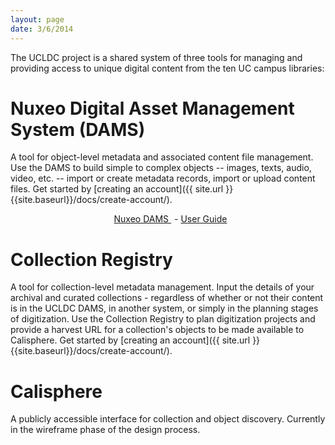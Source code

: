 ```yaml
---
layout: page
date: 3/6/2014
---
```


The UCLDC project is a shared system of three tools for managing and providing access to unique digital content from the ten UC campus libraries:

Nuxeo Digital Asset Management System (DAMS)
==============================================================================

A tool for object-level metadata and associated content file management. Use the DAMS to build simple to complex objects -- images, texts, audio, video, etc. -- import or create metadata records, import or upload content files. Get started by [creating an account]({{ site.url }}{{site.baseurl}}/docs/create-account/).

<p style="text-align: center">
  <a class="button" target="_blank" href="https://nuxeo.cdlib.org/nuxeo/" style="margin-right: 5px;">
    <span class="glyphicon glyphicon-new-window" style="margin-right: 8px;"></span>Nuxeo DAMS
  </a> - <a href="{{ site.url }}{{site.baseurl}}/docs/dams/index/" class="special-button">User Guide</a>
</p>

Collection Registry
===================

A tool for collection-level metadata management. Input the details of your archival and curated collections - regardless of whether or not their content is in the UCLDC DAMS, in another system, or simply in the planning stages of digitization. Use the Collection Registry to plan digitization projects and provide a harvest URL for a collection's objects to be made available to Calisphere. Get started by [creating an account]({{ site.url }}{{site.baseurl}}/docs/create-account/).

Calisphere
================

A publicly accessible interface for collection and object discovery. Currently in the wireframe phase of the design process. 
